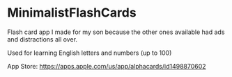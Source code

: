 # MinimalistFlashCards
Flash card app I made for my son because the other ones available had ads and distractions all over.

Used for learning English letters and numbers (up to 100)

App Store: https://apps.apple.com/us/app/alphacards/id1498870602
